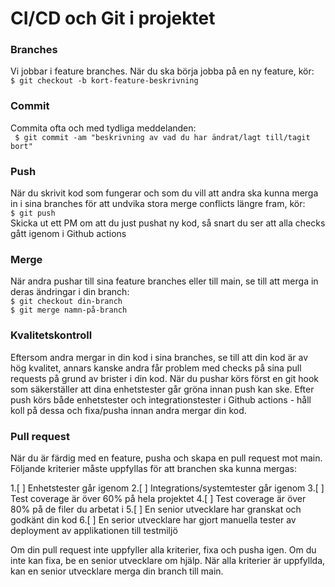 # CI/CD och Git i projektet

### Branches
Vi jobbar i feature branches. När du ska börja jobba på en ny feature, kör:  
```$ git checkout -b kort-feature-beskrivning```

### Commit
Commita ofta och med tydliga meddelanden:  
``` $ git commit -am "beskrivning av vad du har ändrat/lagt till/tagit bort"```

### Push
När du skrivit kod som fungerar och som du vill att andra ska kunna merga in i sina branches för att
undvika stora merge conflicts längre fram, kör:  
```$ git push```  
Skicka ut ett PM om att du just pushat ny kod, så snart du ser att alla checks gått igenom i Github actions

### Merge
När andra pushar till sina feature branches eller till main, se till att merga in deras ändringar i din branch:  
```$ git checkout din-branch```  
```$ git merge namn-på-branch```

### Kvalitetskontroll
Eftersom andra mergar in din kod i sina branches, se till att din kod är av hög kvalitet, annars kanske andra
får problem med checks på sina pull requests på grund av brister i din kod. När du pushar körs först en git hook
som säkerställer att dina enhetstester går gröna innan push kan ske. Efter push körs både enhetstester och
integrationstester i Github actions - håll koll på dessa och fixa/pusha innan andra mergar din kod.

### Pull request
När du är färdig med en feature, pusha och skapa en pull request mot main. Följande kriterier måste uppfyllas för
att branchen ska kunna mergas:

1.[ ] Enhetstester går igenom
2.[ ] Integrations/systemtester går igenom
3.[ ] Test coverage är över 60% på hela projektet
4.[ ] Test coverage är över 80% på de filer du arbetat i
5.[ ] En senior utvecklare har granskat och godkänt din kod
6.[ ] En serior utvecklare har gjort manuella tester av deployment av applikationen till testmiljö  

Om din pull request inte uppfyller alla kriterier, fixa och pusha igen. Om du inte kan fixa, be en senior utvecklare
om hjälp. När alla kriterier är uppfyllda, kan en senior utvecklare merga din branch till main.




